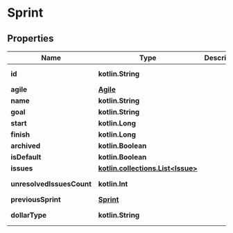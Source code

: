 
# Sprint

## Properties
Name | Type | Description | Notes
------------ | ------------- | ------------- | -------------
**id** | **kotlin.String** |  |  [optional] [readonly]
**agile** | [**Agile**](Agile.md) |  |  [optional]
**name** | **kotlin.String** |  |  [optional]
**goal** | **kotlin.String** |  |  [optional]
**start** | **kotlin.Long** |  |  [optional]
**finish** | **kotlin.Long** |  |  [optional]
**archived** | **kotlin.Boolean** |  |  [optional]
**isDefault** | **kotlin.Boolean** |  |  [optional]
**issues** | [**kotlin.collections.List&lt;Issue&gt;**](Issue.md) |  |  [optional]
**unresolvedIssuesCount** | **kotlin.Int** |  |  [optional] [readonly]
**previousSprint** | [**Sprint**](Sprint.md) |  |  [optional]
**dollarType** | **kotlin.String** |  |  [optional] [readonly]



